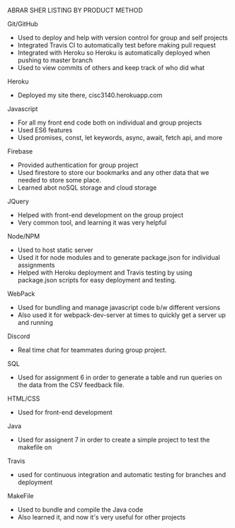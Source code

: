 ABRAR SHER
LISTING BY PRODUCT METHOD

Git/GitHub
* Used to deploy and help with version control for group and self projects
* Integrated Travis CI to automatically test before making pull request
* Integrated with Heroku so Heroku is automatically deployed when pushing to master branch
* Used to view commits of others and keep track of who did what

Heroku
* Deployed my site there, cisc3140.herokuapp.com

Javascript
* For all my front end code both on individual and group projects
* Used ES6 features
* Used promises, const, let keywords, async, await, fetch api, and more

Firebase
* Provided authentication for group project
* Used firestore to store our bookmarks and any other data that we needed to store some place. 
* Learned abot noSQL storage and cloud storage

JQuery
* Helped with front-end development on the group project
* Very common tool, and learning it was very helpful

Node/NPM
* Used to host static server
* Used it for node modules and to generate package.json for individual assignments
* Helped with Heroku deployment and Travis testing by using package.json scripts for easy deployment and testing.

WebPack
* Used for bundling and manage javascript code b/w different versions
* Also used it for webpack-dev-server at times to quickly get a server up and running

Discord
* Real time chat for teammates during group project.

SQL
* Used for assignment 6 in order to generate a table and run queries on the data from the CSV feedback file.

HTML/CSS
* Used for front-end development

Java
* Used for assignent 7 in order to create a simple project to test the makefile on

Travis
* used for continuous integration and automatic testing for branches and deployment

MakeFile
* Used to bundle and compile the Java code
* Also learned it, and now it's very useful for other projects